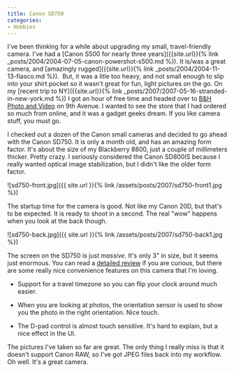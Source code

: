 ```yaml
---
title: Canon SD750
categories:
- Hobbies
---
```


I've been thinking for a while about upgrading my small, travel-friendly camera. I've had a [Canon S500 for nearly three years]({{site.url}}{% link _posts/2004/2004-07-05-canon-powershot-s500.md %}). It is/was a great camera, and [amazingly rugged]({{site.url}}{% link _posts/2004/2004-11-13-fiasco.md %}).  But, it was a litle too heavy, and not small enough to slip into your shirt pocket so it wasn't great for fun, light pictures on the go. On my [recent trip to NY]({{site.url}}{% link _posts/2007/2007-05-16-stranded-in-new-york.md %}) I got an hour of free time and headed over to [B&H Photo and Video](http://www.bhphotovideo.com/) on 9th Avenue. I wanted to see the store that I had ordered so much from online, and it was a gadget geeks dream. If you like camera stuff, you must go.

I checked out a dozen of the Canon small cameras and decided to go ahead with the Canon SD750. It is only a month old, and has an amazing form factor. It's about the size of my Blackberry 8800, just a couple of millimeters thicker. Pretty crazy. I seriously considered the Canon SD800IS because I really wanted optical image stabilization, but I didn't like the older form factor.

![sd750-front.jpg]({{ site.url }}{% link /assets/posts/2007/sd750-front1.jpg %})

The startup time for the camera is good. Not like my Canon 20D, but that's to be expected. It is ready to shoot in a second. The real "wow" happens when you look at the back though.

![sd750-back.jpg]({{ site.url }}{% link /assets/posts/2007/sd750-back1.jpg %})

The screen on the SD750 is just _massive_. It's only 3" in size, but it seems just enormous. You can read a [detailed review](http://www.dpreview.com/news/0702/07022202canonsd750sd1000.asp) if you are curious, but there are some really nice convenience features on this camera that I'm loving.



  * Support for a travel timezone so you can flip your clock around much easier.


  * When you are looking at photos, the orientation sensor is used to show you the photo in the right orientation. Nice touch.


  * The D-pad control is almost touch sensitive. It's hard to explain, but a nice effect in the UI.

The pictures I've taken so far are great. The only thing I really miss is that it doesn't support Canon RAW, so I've got JPEG files back into my workflow. Oh well. It's a great camera.
